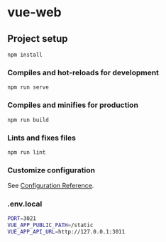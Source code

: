 # vue-web

## Project setup
```
npm install
```

### Compiles and hot-reloads for development
```
npm run serve
```

### Compiles and minifies for production
```
npm run build
```

### Lints and fixes files
```
npm run lint
```

### Customize configuration
See [Configuration Reference](https://cli.vuejs.org/config/).

### .env.local
```bash
PORT=3021
VUE_APP_PUBLIC_PATH=/static
VUE_APP_API_URL=http://127.0.0.1:3011
```
